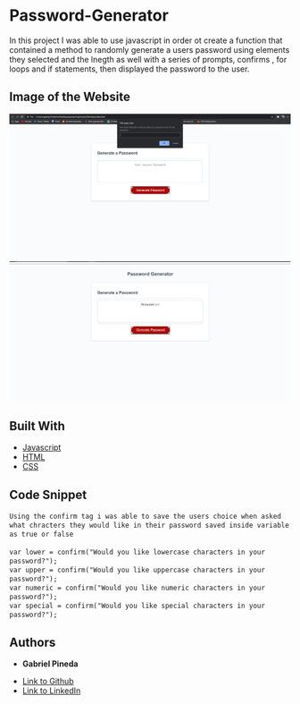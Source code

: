 # Password-Generator

In this project I was able to use javascript in order ot create a function that contained a method to randomly generate a users password using elements they selected and the lnegth as well with a series of prompts, confirms , for loops and if statements, then displayed the password to the user.

## Image of the Website
![Prompt when you ask to generate](Assets\prmpt.PNG)
![password bveing displayed](Assets\password.PNG)

## Built With

* [Javascript](https://www.javascript.com/)
* [HTML](https://developer.mozilla.org/en-US/docs/Web/HTML)
* [CSS](https://developer.mozilla.org/en-US/docs/Web/CSS)

## Code Snippet
    Using the confirm tag i was able to save the users choice when asked what chracters they would like in their password saved inside variable as true or false

    var lower = confirm("Would you like lowercase characters in your password?");
    var upper = confirm("Would you like uppercase characters in your password?");
    var numeric = confirm("Would you like numeric characters in your password?");
    var special = confirm("Would you like special characters in your password?");


## Authors

* **Gabriel Pineda** 

- [Link to Github](https://github.com/GabrielPineda808)
- [Link to LinkedIn](https://www.linkedin.com/in/gabriel-pineda-a94535195/)